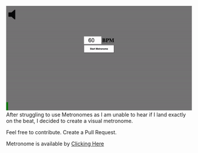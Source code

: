 ![Metronomes gif](./assets/metronome.gif)
<br />
After struggling to use Metronomes as I am unable to hear if I land exactly on the beat, I decided to create a visual metronome.

Feel free to contribute. Create a Pull Request.

Metronome is available by [Clicking Here](https://netstorm84.github.io/Metronome/)
